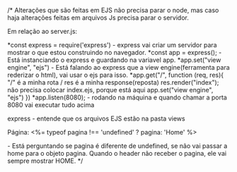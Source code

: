 /* Alterações que são feitas em EJS não precisa parar o node, mas caso haja alterações feitas em  arquivos Js precisa parar o servidor.

Em relação ao server.js:

 
*const express = require('express') - express vai criar um servidor para mostrar o que estou construindo
no navegador.
*const app = express(); - Está instanciando o express e guardando na variavel app.
*app.set("view engine", "ejs") - Está falando ao express que a view engine(ferramenta para rederizar o html),
vai usar o ejs para isso. 
*app.get("/", function (req, res){  "/" é a minha rota / res é a minha response(reposta)
    res.render("index"); não precisa colocar index.ejs, porque está aqui app.set("view engine", "ejs")
})
*app.listen(8080); - rodando na máquina e quando chamar a porta 8080 vai executar tudo acima

express - entende que os arquivos EJS estão na pasta views 


<p>Página: <%= typeof pagina !== 'undefined' ? pagina: 'Home' %></p> - Está perguntando se pagina é diferente de undefined, se não vai passar a home para o objeto pagina. Quando o header não receber o pagina, ele vai sempre mostrar HOME. */